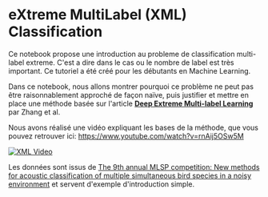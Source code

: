
# eXtreme MultiLabel (XML) Classification

Ce notebook propose une introduction au probleme de classification multi-label extreme. C'est a dire dans le cas ou le nombre de label est très important. Ce tutoriel a été créé pour les débutants en Machine Learning.

Dans ce notebook, nous allons montrer pourquoi ce problème ne peut pas être raisonnablement approché de façon naïve, puis justifier et mettre en place une méthode basée sur l'article [**Deep Extreme Multi-label Learning**](https://arxiv.org/pdf/1704.03718.pdf) par Zhang et al.

Nous avons réalisé une vidéo expliquant les bases de la méthode, que vous pouvez retrouver ici: https://www.youtube.com/watch?v=rnAij5OSw5M

[![XML Video](https://img.youtube.com/vi/rnAij5OSw5M/0.jpg)](https://www.youtube.com/watch?v=rnAij5OSw5M)


Les données sont issus de  [The 9th annual MLSP competition: New methods for acoustic classification of multiple simultaneous bird species in a noisy environment]( http://vintage.winklerbros.net/Publications/mlsp2013ma.pdf ) et servent d'exemple d'introduction simple.

